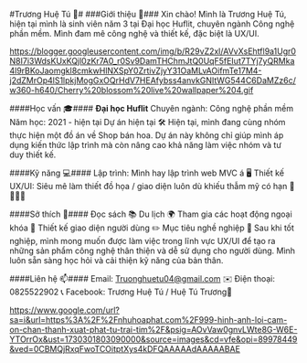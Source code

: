 #Trương Huệ Tú 🌸#
###Giới thiệu 👋###
Xin chào! Mình là Trương Huệ Tú, hiện tại mình là sinh viên năm 3 tại Đại học Huflit, chuyên ngành Công nghệ phần mềm. Mình đam mê công nghệ và thiết kế, đặc biệt là UX/UI.

https://blogger.googleusercontent.com/img/b/R29vZ2xl/AVvXsEhtfl9a1Ugr0N8I7i3WdsKUxKQjl0zKr7A0_r0Sv9DamTHChmJtQ0UqF5fEIut7TYj7yQRMka4l9rBKoJaomgkl8cmkwHlNXSpY0ZrtivZjyY31OaMLvAOifmTe17M4-j2dZMrOp4lS1lpkjMogGxOQrHdV7HEAfybss4anvkGNItWG544C6DaMZz6c/w360-h640/Cherry%20blossom%20live%20wallpaper%204.gif

####Học vấn 🎓####
**Đại học Huflit**
Chuyên ngành: Công nghệ phần mềm
Năm học: 2021 - hiện tại
Dự án hiện tại 🛠️
Hiện tại, mình đang cùng nhóm thực hiện một đồ án về Shop bán hoa. Dự án này không chỉ giúp mình áp dụng kiến thức lập trình mà còn nâng cao khả năng làm việc nhóm và tư duy thiết kế.

####Kỹ năng 💻####
Lập trình: Mình hay lập trình web MVC á 🖥️
Thiết kế UX/UI: Siêu mê làm thiết đồ họa / giao diện luôn dù khiếu thẫm mỹ có hạn 🎨
🔧🔧🔧

####Sở thích 🎉####
Đọc sách 📚
Du lịch 🌍
Tham gia các hoạt động ngoại khóa 🎈
Thiết kế giao diện người dùng ✏️
Mục tiêu nghề nghiệp 🎯
Sau khi tốt nghiệp, mình mong muốn được làm việc trong lĩnh vực UX/UI để tạo ra những sản phẩm công nghệ thân thiện và dễ sử dụng cho người dùng. Mình luôn sẵn sàng học hỏi và cải thiện kỹ năng của bản thân.

####Liên hệ 📫####
Email: Truonghuetu04@gmail.com ✉️
Điện thoại: 0825522902 📞
Facebook: Trương Huệ Tú / Huệ Tú Trương📘


https://www.google.com/url?sa=i&url=https%3A%2F%2Fnhuhoaphat.com%2F999-hinh-anh-loi-cam-on-chan-thanh-xuat-phat-tu-trai-tim%2F&psig=AOvVaw0gnvLWte8G-W6E-YTOrrOx&ust=1730301803090000&source=images&cd=vfe&opi=89978449&ved=0CBMQjRxqFwoTCOitptXys4kDFQAAAAAdAAAAABAE
